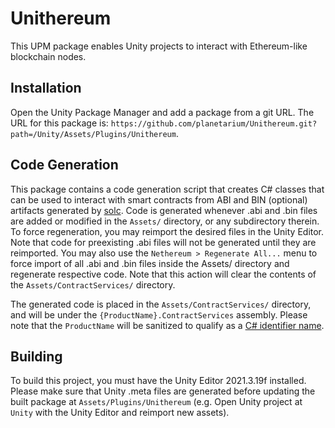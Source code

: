 Unithereum
==========

This UPM package enables Unity projects to interact with Ethereum-like
blockchain nodes.

Installation
------------

Open the Unity Package Manager and add a package from a git URL. The URL for
this package is:
`https://github.com/planetarium/Unithereum.git?path=/Unity/Assets/Plugins/Unithereum`.

Code Generation
---------------

This package contains a code generation script that creates C# classes that can
be used to interact with smart contracts from ABI and BIN (optional) artifacts
generated by [solc]. Code is generated whenever .abi and .bin files are added or
modified in the `Assets/` directory, or any subdirectory therein. To force
regeneration, you may reimport the desired files in the Unity Editor. Note that
code for preexisting .abi files will not be generated until they are reimported.
You may also use the `Nethereum > Regenerate All...` menu to force import of all
.abi and .bin files inside the Assets/ directory and regenerate respective code.
Note that this action will clear the contents of the `Assets/ContractServices/`
directory.

The generated code is placed in the `Assets/ContractServices/` directory, and
will be under the `{ProductName}.ContractServices` assembly. Please note that
the `ProductName` will be sanitized to qualify as a [C# identifier name].

[solc]: https://github.com/ethereum/solidity
[C# identifier name]: https://learn.microsoft.com/en-us/dotnet/csharp/fundamentals/coding-style/identifier-names

Building
--------

To build this project, you must have the Unity Editor 2021.3.19f installed.
Please make sure that Unity .meta files are generated before updating the
built package at `Assets/Plugins/Unithereum` (e.g. Open Unity project at
`Unity` with the Unity Editor and reimport new assets).
